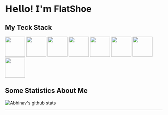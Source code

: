 # 𝗛𝗲𝗹𝗹𝗼! 𝗜'𝗺 FlatShoe

## My Teck Stack

<div>
  <img width="64px" height="64px" src="https://cdn.svgporn.com/logos/html-5.svg">
  <img width="64px" height="64px" src="https://cdn.svgporn.com/logos/css-3.svg">
  <img width="64px" height="64px" src="https://cdn.svgporn.com/logos/javascript.svg">
  <img width="64px" height="64px" src="https://cdn.svgporn.com/logos/typescript.svg">
  <img width="64px" height="64px" src="https://cdn.svgporn.com/logos/webpack.svg">
  <img width="64px" height="64px" src="https://cdn.svgporn.com/logos/vue.svg">
  <img width="64px" height="64px" src="https://cdn.svgporn.com/logos/react.svg">
  <img width="64px" height="64px" src="https://cdn.svgporn.com/logos/nodejs.svg">
</div>

## Some Statistics About Me
![Abhinav's github stats](https://github-readme-stats.vercel.app/api?username=FlatShoe&&show_icons=true&title_color=ffffff&icon_color=bb2acf&text_color=daf7dc&bg_color=151515)<br>

---
